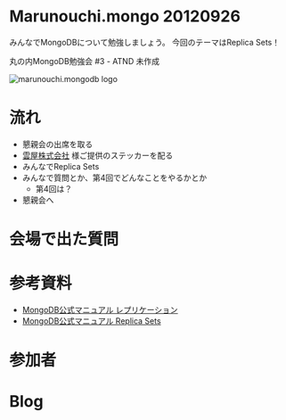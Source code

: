 Marunouchi.mongo 20120926
=================
みんなでMongoDBについて勉強しましょう。
今回のテーマはReplica Sets！

丸の内MongoDB勉強会 #3 - ATND 未作成

![marunouchi.mongodb logo](http://www.fedc.biz/~fujisaki/img/mongodb_logo.png)


# 流れ
* 懇親会の出席を取る
* [雲屋株式会社](http://kumoya.com/) 様ご提供のステッカーを配る
* みんなでReplica Sets
* みんなで質問とか、第4回でどんなことをやるかとか
  * 第4回は？
* 懇親会へ

# 会場で出た質問 


# 参考資料
* [MongoDB公式マニュアル レプリケーション](http://www.mongodb.org/pages/viewpage.action?pageId=7209399) 
* [MongoDB公式マニュアル Replica Sets](http://jp.docs.mongodb.org/manual/reference/replica-configuration/)  

# 参加者


# Blog


